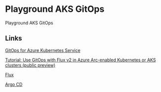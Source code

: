 # Playground AKS GitOps

Playground AKS GitOps

## Links

[GitOps for Azure Kubernetes Service](https://docs.microsoft.com/en-us/azure/architecture/example-scenario/gitops-aks/gitops-blueprint-aks)

[Tutorial: Use GitOps with Flux v2 in Azure Arc-enabled Kubernetes or AKS clusters (public preview)](https://docs.microsoft.com/en-us/azure/azure-arc/kubernetes/tutorial-use-gitops-flux2)

[Flux](https://fluxcd.io/)

[Argo CD](https://argo-cd.readthedocs.io/en/stable/)
